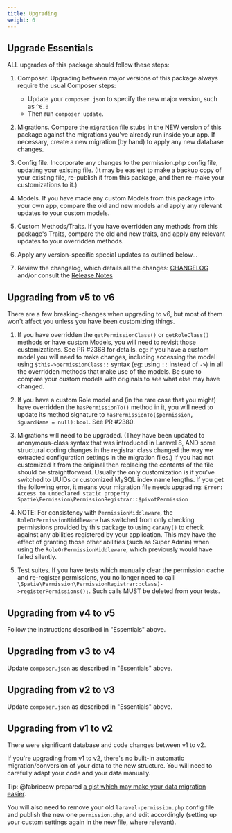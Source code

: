 ```yaml
---
title: Upgrading
weight: 6
---
```


## Upgrade Essentials

ALL upgrades of this package should follow these steps:

1. Composer. Upgrading between major versions of this package always require the usual Composer steps:
   - Update your `composer.json` to specify the new major version, such as `^6.0`
   - Then run `composer update`. 

2. Migrations. Compare the `migration` file stubs in the NEW version of this package against the migrations you've already run inside your app. If necessary, create a new migration (by hand) to apply any new database changes.

3. Config file. Incorporate any changes to the permission.php config file, updating your existing file. (It may be easiest to make a backup copy of your existing file, re-publish it from this package, and then re-make your customizations to it.)

3. Models. If you have made any custom Models from this package into your own app, compare the old and new models and apply any relevant updates to your custom models.

4. Custom Methods/Traits. If you have overridden any methods from this package's Traits, compare the old and new traits, and apply any relevant updates to your overridden methods.

5. Apply any version-specific special updates as outlined below...

6. Review the changelog, which details all the changes: [CHANGELOG](https://github.com/spatie/laravel-permission/blob/main/CHANGELOG.md)
and/or consult the [Release Notes](https://github.com/spatie/laravel-permission/releases)


## Upgrading from v5 to v6
There are a few breaking-changes when upgrading to v6, but most of them won't affect you unless you have been customizing things.

1. If you have overridden the `getPermissionClass()` or `getRoleClass()` methods or have custom Models, you will need to revisit those customizations. See PR #2368 for details. 
eg: if you have a custom model you will need to make changes, including accessing the model using `$this->permissionClass::` syntax (eg: using `::` instead of `->`) in all the overridden methods that make use of the models.
Be sure to compare your custom models with originals to see what else may have changed.

2. If you have a custom Role model and (in the rare case that you might) have overridden the `hasPermissionTo()` method in it, you will need to update its method signature to `hasPermissionTo($permission, $guardName = null):bool`. See PR #2380.

3. Migrations will need to be upgraded. (They have been updated to anonymous-class syntax that was introduced in Laravel 8, AND some structural coding changes in the registrar class changed the way we extracted configuration settings in the migration files.) If you had not customized it from the original then replacing the contents of the file should be straightforward. Usually the only customization is if you've switched to UUIDs or customized MySQL index name lengths. 
If you get the following error, it means your migration file needs upgrading: `Error: Access to undeclared static property Spatie\Permission\PermissionRegistrar::$pivotPermission`

4. NOTE: For consistency with `PermissionMiddleware`, the `RoleOrPermissionMiddleware` has switched from only checking permissions provided by this package to using `canAny()` to check against any abilities registered by your application. This may have the effect of granting those other abilities (such as Super Admin) when using the `RoleOrPermissionMiddleware`, which previously would have failed silently.

5. Test suites. If you have tests which manually clear the permission cache and re-register permissions, you no longer need to call `\Spatie\Permission\PermissionRegistrar::class)->registerPermissions();`. Such calls MUST be deleted from your tests.


## Upgrading from v4 to v5

Follow the instructions described in "Essentials" above.

## Upgrading from v3 to v4

Update `composer.json` as described in "Essentials" above.

## Upgrading from v2 to v3

Update `composer.json` as described in "Essentials" above.


## Upgrading from v1 to v2
There were significant database and code changes between v1 to v2.

If you're upgrading from v1 to v2, there's no built-in automatic migration/conversion of your data to the new structure. 
You will need to carefully adapt your code and your data manually.

Tip: @fabricecw prepared [a gist which may make your data migration easier](https://gist.github.com/fabricecw/58ee93dd4f99e78724d8acbb851658a4). 

You will also need to remove your old `laravel-permission.php` config file and publish the new one `permission.php`, and edit accordingly (setting up your custom settings again in the new file, where relevant).
